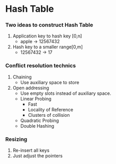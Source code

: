 # Hash Table

### Two ideas to construct Hash Table
1. Application key to hash key [0,n]
   * apple -> 12567432
2. Hash key to a smaller range[0,m]
   * 12567432 -> 17

### Conflict resolution technics
1. Chaining
   * Use auxiliary space to store
2. Open addressing
   * Use empty slots instead of auxiliary space.
   * Linear Probing
     * Fast
     * Locality of Reference
     * Clusters of collision
   * Quadratic Probing
   * Double Hashing

### Resizing
1. Re-insert all keys
2. Just adjust the pointers
